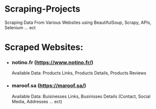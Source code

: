 # Scraping-Projects
 
Scraping Data From Various Websites using BeautifulSoup, Scrapy, APIs, Selenium ... ect

# Scraped Websites:

- ### notino.fr (https://www.notino.fr/)
  
  Available Data: Products Links, Products Details, Products Reviews

- ### maroof.sa (https://maroof.sa/)

  Available Data: Buisinesses Links, Businisses Details (Contact, Social Media, Addresses ... ect)
